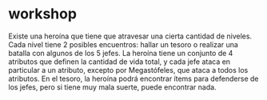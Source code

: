 # workshop
Existe una heroína que tiene que atravesar una cierta cantidad de niveles. Cada nivel tiene 2 posibles encuentros: hallar un tesoro o realizar una batalla con algunos de los 5 jefes.   La heroína tiene un conjunto de 4 atributos que definen la cantidad de vida total, y cada jefe ataca en particular a un atributo, excepto por Megastófeles, que ataca a todos los atributos.  En el tesoro, la heroína podrá encontrar ítems para defenderse de los jefes, pero si tiene muy mala suerte, puede encontrar nada.
